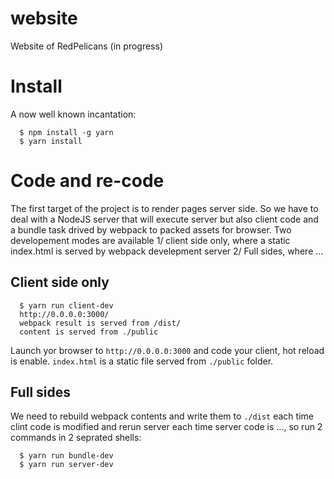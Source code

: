 # website

Website of RedPelicans (in progress)

# Install

A now well known incantation:

``` 
  $ npm install -g yarn
  $ yarn install
```

# Code and re-code

The first target of the project is to render pages server side. So we have to deal with a NodeJS server that will execute server but also client code and a bundle task drived by webpack to packed assets for browser. Two developement modes are available 1/ client side only, where a static index.html is served by webpack develepment server 2/ Full sides, where ...

## Client side only

```
  $ yarn run client-dev
  http://0.0.0.0:3000/
  webpack result is served from /dist/
  content is served from ./public
```

Launch yor browser to `http://0.0.0.0:3000` and code your
client, hot reload is enable. `index.html` is a static file served from `./public` folder. 


## Full sides

We need to rebuild webpack contents and write them to `./dist` each time clint code is modified and rerun server each time server code is ..., so run 2 commands in 2 seprated shells:

```
  $ yarn run bundle-dev
  $ yarn run server-dev
 
```
